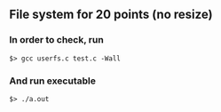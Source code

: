 ## File system for 20 points (no resize)  
### In order to check, run
```$> gcc userfs.c test.c -Wall```
### And run executable
```$> ./a.out```